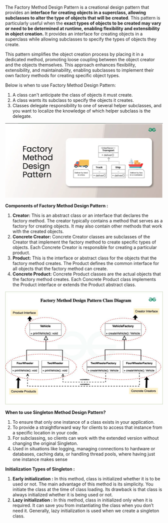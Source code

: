 The Factory Method Design Pattern is a creational design pattern that provides an **interface for creating objects in a superclass, allowing subclasses to alter the type of objects that will be created**. This pattern is particularly useful when the **exact types of objects to be created may vary or need to be determined at runtime, enabling flexibility and extensibility in object creation.**
It provides an interface for creating objects in a superclass while allowing subclasses to specify the types of objects they create.

This pattern simplifies the object creation process by placing it in a dedicated method, promoting loose coupling between the object creator and the objects themselves.
This approach enhances flexibility, extensibility, and maintainability, enabling subclasses to implement their own factory methods for creating specific object types.

Below is when to use Factory Method Design Pattern:

1. A class can't anticipate the class of objects it must create.
2. A class wants its subclass to specify the objects it creates.
3. Classes delegate responsibility to one of several helper subclasses, and you want to localize the knowledge of which helper subclass is the delegate. 

![img_2.png](img_2.png)

**Components of Factory Method Design Pattern :**

1. **Creator:** 
This is an abstract class or an interface that declares the factory method. The creator typically contains a method that serves as a factory for creating objects. It may also contain other methods that work with the created objects.
2. **Concrete Creator:** 
Concrete Creator classes are subclasses of the Creator that implement the factory method to create specific types of objects. Each Concrete Creator is responsible for creating a particular product.
3. **Product:** 
This is the interface or abstract class for the objects that the factory method creates. The Product defines the common interface for all objects that the factory method can create.
4. **Concrete Product:** 
Concrete Product classes are the actual objects that the factory method creates. Each Concrete Product class implements the Product interface or extends the Product abstract class.

![img_1.png](img_1.png)


**When to use Singleton Method Design Pattern?**
1. To ensure that only one instance of a class exists in your application.
2. To provide a straightforward way for clients to access that instance from a specific location in your code.
3. For subclassing, so clients can work with the extended version without changing the original Singleton.
4. Used in situations like logging, managing connections to hardware or databases, caching data, or handling thread pools, where having just one instance makes sense

**Initialization Types of Singleton :**
1. **Early initialization :** In this method, class is initialized whether it is to be used or not. The main advantage of this method is its simplicity. You initiate the class at the time of class loading. Its drawback is that class is always initialized whether it is being used or not.
2. **Lazy initialization :** In this method, class in initialized only when it is required. It can save you from instantiating the class when you don’t need it. Generally, lazy initialization is used when we create a singleton class.

